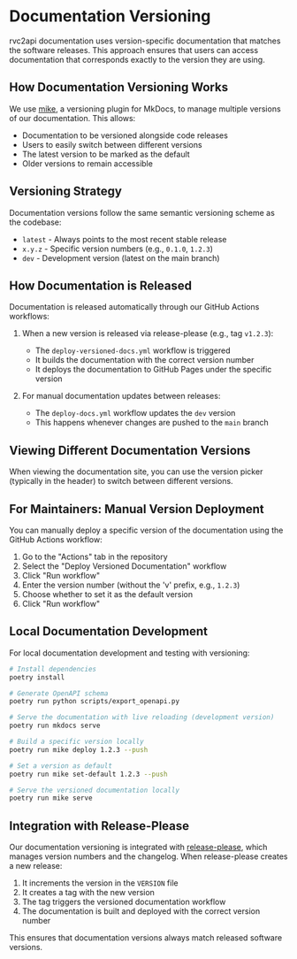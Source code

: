 # Documentation Versioning

rvc2api documentation uses version-specific documentation that matches the software releases. This approach ensures that users can access documentation that corresponds exactly to the version they are using.

## How Documentation Versioning Works

We use [mike](https://github.com/jimporter/mike), a versioning plugin for MkDocs, to manage multiple versions of our documentation. This allows:

- Documentation to be versioned alongside code releases
- Users to easily switch between different versions
- The latest version to be marked as the default
- Older versions to remain accessible

## Versioning Strategy

Documentation versions follow the same semantic versioning scheme as the codebase:

- `latest` - Always points to the most recent stable release
- `x.y.z` - Specific version numbers (e.g., `0.1.0`, `1.2.3`)
- `dev` - Development version (latest on the main branch)

## How Documentation is Released

Documentation is released automatically through our GitHub Actions workflows:

1. When a new version is released via release-please (e.g., tag `v1.2.3`):

   - The `deploy-versioned-docs.yml` workflow is triggered
   - It builds the documentation with the correct version number
   - It deploys the documentation to GitHub Pages under the specific version

2. For manual documentation updates between releases:
   - The `deploy-docs.yml` workflow updates the `dev` version
   - This happens whenever changes are pushed to the `main` branch

## Viewing Different Documentation Versions

When viewing the documentation site, you can use the version picker (typically in the header) to switch between different versions.

## For Maintainers: Manual Version Deployment

You can manually deploy a specific version of the documentation using the GitHub Actions workflow:

1. Go to the "Actions" tab in the repository
2. Select the "Deploy Versioned Documentation" workflow
3. Click "Run workflow"
4. Enter the version number (without the 'v' prefix, e.g., `1.2.3`)
5. Choose whether to set it as the default version
6. Click "Run workflow"

## Local Documentation Development

For local documentation development and testing with versioning:

```bash
# Install dependencies
poetry install

# Generate OpenAPI schema
poetry run python scripts/export_openapi.py

# Serve the documentation with live reloading (development version)
poetry run mkdocs serve

# Build a specific version locally
poetry run mike deploy 1.2.3 --push

# Set a version as default
poetry run mike set-default 1.2.3 --push

# Serve the versioned documentation locally
poetry run mike serve
```

## Integration with Release-Please

Our documentation versioning is integrated with [release-please](https://github.com/googleapis/release-please), which manages version numbers and the changelog. When release-please creates a new release:

1. It increments the version in the `VERSION` file
2. It creates a tag with the new version
3. The tag triggers the versioned documentation workflow
4. The documentation is built and deployed with the correct version number

This ensures that documentation versions always match released software versions.
